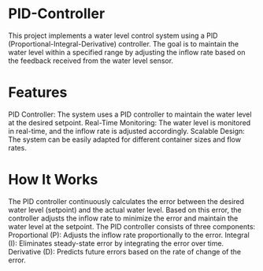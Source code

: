 # PID-Controller
This project implements a water level control system using a PID (Proportional-Integral-Derivative) controller. The goal is to maintain the water level within a specified range by adjusting the inflow rate based on the feedback received from the water level sensor.
# Features
PID Controller: The system uses a PID controller to maintain the water level at the desired setpoint.
Real-Time Monitoring: The water level is monitored in real-time, and the inflow rate is adjusted accordingly.
Scalable Design: The system can be easily adapted for different container sizes and flow rates.
# How It Works
The PID controller continuously calculates the error between the desired water level (setpoint) and the actual water level. Based on this error, the controller adjusts the inflow rate to minimize the error and maintain the water level at the setpoint.
The PID controller consists of three components:
Proportional (P): Adjusts the inflow rate proportionally to the error.
Integral (I): Eliminates steady-state error by integrating the error over time.
Derivative (D): Predicts future errors based on the rate of change of the error.
